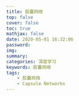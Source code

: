 ```yaml
---
title: 胶囊网络
top: false
cover: false
toc: true
mathjax: false
date: 2020-05-01 16:32:06
password:
img:
summary:
categories: 深度学习
keywords: 胶囊网络
tags:
	- 胶囊网络
	- Capsule Networks
---
```

